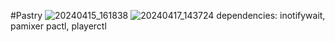 #Pastry
![20240415_161838](https://github.com/Tail-R/pastry/assets/132870183/a8a2c2b7-519f-4880-bca4-f3c5acedb6fc)
![20240417_143724](https://github.com/Tail-R/pastry/assets/132870183/011e752e-b2de-427c-8252-f5df9b67ced7)
dependencies:
    inotifywait, pamixer pactl, playerctl
